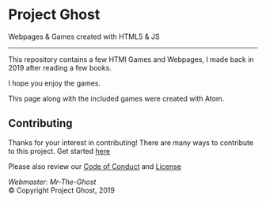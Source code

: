 # Project Ghost
Webpages &amp; Games created with HTML5 &amp; JS

---

This repository contains a few HTMl Games and Webpages, I made back in 2019
after reading a few books.

I hope you enjoy the games.

This page along with the included games were created with Atom.


## Contributing

Thanks for your interest in contributing! There are many ways to contribute to this project.
Get started [here](CONTRIBUTING.md)

Please also review our [Code of Conduct](CODE-OF-CONDUCT.md) and [License](LICENSE)

<em> Webmaster: Mr-The-Ghost </em> <br>
&copy; Copyright Project Ghost, 2019
